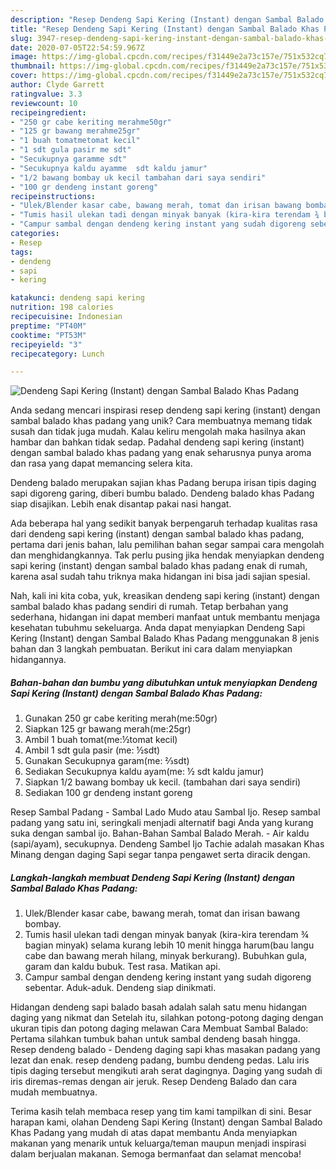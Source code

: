 ```yaml
---
description: "Resep Dendeng Sapi Kering (Instant) dengan Sambal Balado Khas Padang yang Bikin Ngiler"
title: "Resep Dendeng Sapi Kering (Instant) dengan Sambal Balado Khas Padang yang Bikin Ngiler"
slug: 3947-resep-dendeng-sapi-kering-instant-dengan-sambal-balado-khas-padang-yang-bikin-ngiler
date: 2020-07-05T22:54:59.967Z
image: https://img-global.cpcdn.com/recipes/f31449e2a73c157e/751x532cq70/dendeng-sapi-kering-instant-dengan-sambal-balado-khas-padang-foto-resep-utama.jpg
thumbnail: https://img-global.cpcdn.com/recipes/f31449e2a73c157e/751x532cq70/dendeng-sapi-kering-instant-dengan-sambal-balado-khas-padang-foto-resep-utama.jpg
cover: https://img-global.cpcdn.com/recipes/f31449e2a73c157e/751x532cq70/dendeng-sapi-kering-instant-dengan-sambal-balado-khas-padang-foto-resep-utama.jpg
author: Clyde Garrett
ratingvalue: 3.3
reviewcount: 10
recipeingredient:
- "250 gr cabe keriting merahme50gr"
- "125 gr bawang merahme25gr"
- "1 buah tomatmetomat kecil"
- "1 sdt gula pasir me sdt"
- "Secukupnya garamme sdt"
- "Secukupnya kaldu ayamme  sdt kaldu jamur"
- "1/2 bawang bombay uk kecil tambahan dari saya sendiri"
- "100 gr dendeng instant goreng"
recipeinstructions:
- "Ulek/Blender kasar cabe, bawang merah, tomat dan irisan bawang bombay."
- "Tumis hasil ulekan tadi dengan minyak banyak (kira-kira terendam ¾ bagian minyak) selama kurang lebih 10 menit hingga harum(bau langu cabe dan bawang merah hilang, minyak berkurang). Bubuhkan gula, garam dan kaldu bubuk. Test rasa. Matikan api."
- "Campur sambal dengan dendeng kering instant yang sudah digoreng sebentar. Aduk-aduk. Dendeng siap dinikmati."
categories:
- Resep
tags:
- dendeng
- sapi
- kering

katakunci: dendeng sapi kering 
nutrition: 198 calories
recipecuisine: Indonesian
preptime: "PT40M"
cooktime: "PT53M"
recipeyield: "3"
recipecategory: Lunch

---
```



![Dendeng Sapi Kering (Instant) dengan Sambal Balado Khas Padang](https://img-global.cpcdn.com/recipes/f31449e2a73c157e/751x532cq70/dendeng-sapi-kering-instant-dengan-sambal-balado-khas-padang-foto-resep-utama.jpg)

Anda sedang mencari inspirasi resep dendeng sapi kering (instant) dengan sambal balado khas padang yang unik? Cara membuatnya memang tidak susah dan tidak juga mudah. Kalau keliru mengolah maka hasilnya akan hambar dan bahkan tidak sedap. Padahal dendeng sapi kering (instant) dengan sambal balado khas padang yang enak seharusnya punya aroma dan rasa yang dapat memancing selera kita.

Dendeng balado merupakan sajian khas Padang berupa irisan tipis daging sapi digoreng garing, diberi bumbu balado. Dendeng balado khas Padang siap disajikan. Lebih enak disantap pakai nasi hangat.

Ada beberapa hal yang sedikit banyak berpengaruh terhadap kualitas rasa dari dendeng sapi kering (instant) dengan sambal balado khas padang, pertama dari jenis bahan, lalu pemilihan bahan segar sampai cara mengolah dan menghidangkannya. Tak perlu pusing jika hendak menyiapkan dendeng sapi kering (instant) dengan sambal balado khas padang enak di rumah, karena asal sudah tahu triknya maka hidangan ini bisa jadi sajian spesial.


Nah, kali ini kita coba, yuk, kreasikan dendeng sapi kering (instant) dengan sambal balado khas padang sendiri di rumah. Tetap berbahan yang sederhana, hidangan ini dapat memberi manfaat untuk membantu menjaga kesehatan tubuhmu sekeluarga. Anda dapat menyiapkan Dendeng Sapi Kering (Instant) dengan Sambal Balado Khas Padang menggunakan 8 jenis bahan dan 3 langkah pembuatan. Berikut ini cara dalam menyiapkan hidangannya.

<!--inarticleads1-->

##### Bahan-bahan dan bumbu yang dibutuhkan untuk menyiapkan Dendeng Sapi Kering (Instant) dengan Sambal Balado Khas Padang:

1. Gunakan 250 gr cabe keriting merah(me:50gr)
1. Siapkan 125 gr bawang merah(me:25gr)
1. Ambil 1 buah tomat(me:½tomat kecil)
1. Ambil 1 sdt gula pasir (me: ½sdt)
1. Gunakan Secukupnya garam(me: ⅔sdt)
1. Sediakan Secukupnya kaldu ayam(me: ½ sdt kaldu jamur)
1. Siapkan 1/2 bawang bombay uk kecil. (tambahan dari saya sendiri)
1. Sediakan 100 gr dendeng instant goreng


Resep Sambal Padang - Sambal Lado Mudo atau Sambal Ijo. Resep sambal padang yang satu ini, seringkali menjadi alternatif bagi Anda yang kurang suka dengan sambal ijo. Bahan-Bahan Sambal Balado Merah. - Air kaldu (sapi/ayam), secukupnya. Dendeng Sambel Ijo Tachie adalah masakan Khas Minang dengan daging Sapi segar tanpa pengawet serta diracik dengan. 

<!--inarticleads2-->

##### Langkah-langkah membuat Dendeng Sapi Kering (Instant) dengan Sambal Balado Khas Padang:

1. Ulek/Blender kasar cabe, bawang merah, tomat dan irisan bawang bombay.
1. Tumis hasil ulekan tadi dengan minyak banyak (kira-kira terendam ¾ bagian minyak) selama kurang lebih 10 menit hingga harum(bau langu cabe dan bawang merah hilang, minyak berkurang). Bubuhkan gula, garam dan kaldu bubuk. Test rasa. Matikan api.
1. Campur sambal dengan dendeng kering instant yang sudah digoreng sebentar. Aduk-aduk. Dendeng siap dinikmati.


Hidangan dendeng sapi balado basah adalah salah satu menu hidangan daging yang nikmat dan Setelah itu, silahkan potong-potong daging dengan ukuran tipis dan potong daging melawan Cara Membuat Sambal Balado: Pertama silahkan tumbuk bahan untuk sambal dendeng basah hingga. Resep dendeng balado - Dendeng daging sapi khas masakan padang yang lezat dan enak. resep dendeng padang, bumbu dendeng pedas. Lalu iris tipis daging tersebut mengikuti arah serat dagingnya. Daging yang sudah di iris diremas-remas dengan air jeruk. Resep Dendeng Balado dan cara mudah membuatnya. 

Terima kasih telah membaca resep yang tim kami tampilkan di sini. Besar harapan kami, olahan Dendeng Sapi Kering (Instant) dengan Sambal Balado Khas Padang yang mudah di atas dapat membantu Anda menyiapkan makanan yang menarik untuk keluarga/teman maupun menjadi inspirasi dalam berjualan makanan. Semoga bermanfaat dan selamat mencoba!
